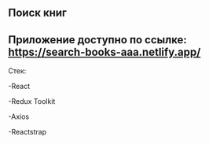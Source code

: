 ## Поиск книг


## Приложение доступно по ссылке: https://search-books-aaa.netlify.app/


Стек:


-React


-Redux Toolkit


-Axios


-Reactstrap



